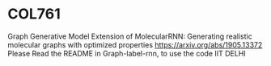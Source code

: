 # COL761
Graph Generative Model
Extension of MolecularRNN: Generating realistic molecular graphs with optimized properties
 https://arxiv.org/abs/1905.13372 
Please Read the README in Graph-label-rnn, to use the code
IIT DELHI
